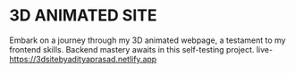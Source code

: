 # 3D ANIMATED SITE
 Embark on a journey through my 3D animated webpage, a testament to my frontend skills. Backend mastery awaits in this self-testing project.
 live-https://3dsitebyadityaprasad.netlify.app
